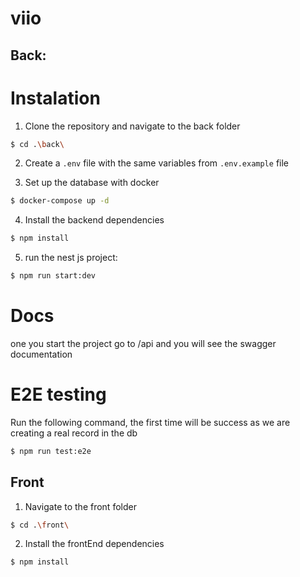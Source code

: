 # viio

## Back:

# Instalation

1. Clone the repository and navigate to the back folder

```bash
$ cd .\back\
```

2. Create a `.env` file with the same variables from `.env.example` file

3. Set up the database with docker

```bash
$ docker-compose up -d
```

4. Install the backend dependencies

```bash
$ npm install
```

5. run the nest js project:

```bash
$ npm run start:dev
```

# Docs

one you start the project go to /api and you will see the swagger documentation

# E2E testing

Run the following command, the first time will be success as we are creating a real record in the db

```bash
$ npm run test:e2e
```

## Front

1. Navigate to the front folder

```bash
$ cd .\front\
```

2. Install the frontEnd dependencies

```bash
$ npm install
```
